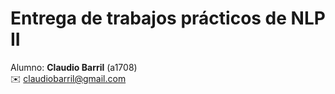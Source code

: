 # Entrega de trabajos prácticos de NLP II

Alumno: **Claudio Barril** (a1708)  
  ✉️ [claudiobarril@gmail.com](mailto:claudiobarril@gmail.com)
